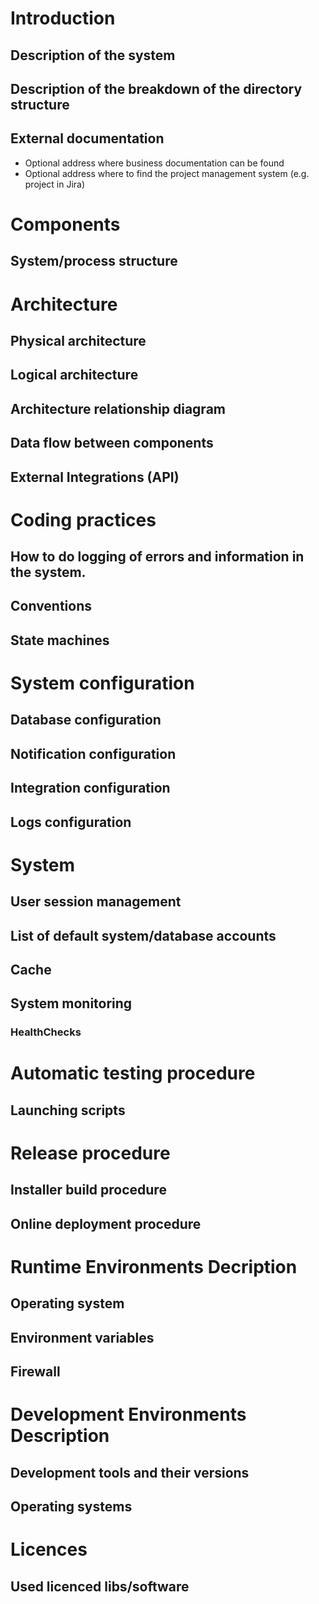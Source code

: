 # Introduction

## Description of the system
## Description of the breakdown of the directory structure

## External documentation

* Optional address where business documentation can be found
* Optional address where to find the project management system (e.g. project in Jira)

# Components

## System/process structure

# Architecture

## Physical architecture
## Logical architecture
## Architecture relationship diagram
## Data flow between components
## External Integrations (API)

# Coding practices

## How to do logging of errors and information in the system.
## Conventions
## State machines

# System configuration

## Database configuration
## Notification configuration
## Integration configuration
## Logs configuration

# System

## User session management
## List of default system/database accounts
## Cache
## System monitoring 
### HealthChecks

# Automatic testing procedure

## Launching scripts

# Release procedure

## Installer build procedure
## Online deployment procedure

# Runtime Environments Decription

## Operating system
## Environment variables
## Firewall

# Development Environments Description

## Development tools and their versions
## Operating systems

# Licences

## Used licenced libs/software